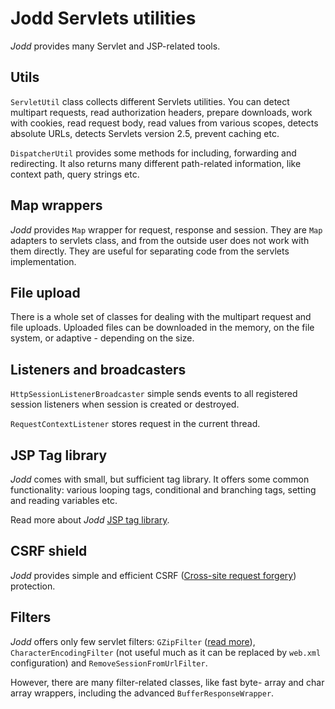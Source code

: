 # Jodd Servlets utilities

*Jodd* provides many Servlet and JSP-related tools.

## Utils

`ServletUtil` class collects different Servlets utilities. You can
detect multipart requests, read authorization headers, prepare
downloads, work with cookies, read request body, read values from
various scopes, detects absolute URLs, detects Servlets version 2.5,
prevent caching etc.

`DispatcherUtil` provides some methods for including, forwarding and
redirecting. It also returns many different path-related information,
like context path, query strings etc.

## Map wrappers

*Jodd* provides `Map` wrapper for request, response and session. They
are `Map` adapters to servlets class, and from the outside user does not
work with them directly. They are useful for separating code from the
servlets implementation.

## File upload

There is a whole set of classes for dealing with the multipart request
and file uploads. Uploaded files can be downloaded in the memory, on the
file system, or adaptive - depending on the size.

## Listeners and broadcasters

`HttpSessionListenerBroadcaster` simple sends events to all registered
session listeners when session is created or destroyed.

`RequestContextListener` stores request in the current thread.

## JSP Tag library

*Jodd* comes with small, but sufficient tag library. It offers some
common functionality: various looping tags, conditional and branching
tags, setting and reading variables etc.

Read more about *Jodd* [JSP tag library](taglibrary.html).

## CSRF shield

*Jodd* provides simple and efficient CSRF ([Cross-site request forgery][1]) protection.

## Filters

*Jodd* offers only few servlet filters: `GZipFilter` ([read more](/htmlstapler/enabling-gzip.html#GZIP-filter)),
`CharacterEncodingFilter` (not useful much as it can be replaced by
`web.xml` configuration) and `RemoveSessionFromUrlFilter`.

However, there are many filter-related classes, like fast byte- array
and char array wrappers, including the advanced `BufferResponseWrapper`.


[1]: http://en.wikipedia.org/wiki/Cross-site_request_forgery
